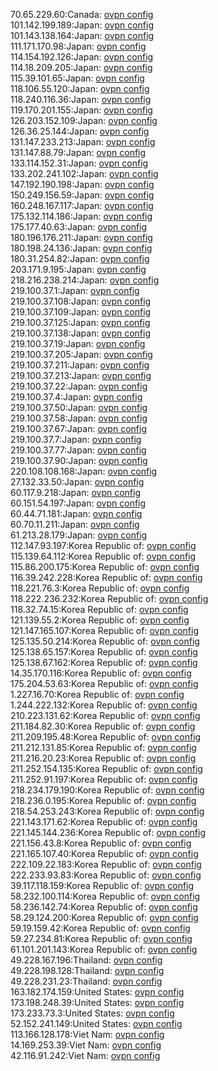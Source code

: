 70.65.229.60:Canada: [ovpn config](vpn/70_65_229_60.ovpn)  
101.142.199.189:Japan: [ovpn config](vpn/101_142_199_189.ovpn)  
101.143.138.164:Japan: [ovpn config](vpn/101_143_138_164.ovpn)  
111.171.170.98:Japan: [ovpn config](vpn/111_171_170_98.ovpn)  
114.154.192.126:Japan: [ovpn config](vpn/114_154_192_126.ovpn)  
114.18.209.205:Japan: [ovpn config](vpn/114_18_209_205.ovpn)  
115.39.101.65:Japan: [ovpn config](vpn/115_39_101_65.ovpn)  
118.106.55.120:Japan: [ovpn config](vpn/118_106_55_120.ovpn)  
118.240.116.36:Japan: [ovpn config](vpn/118_240_116_36.ovpn)  
119.170.201.155:Japan: [ovpn config](vpn/119_170_201_155.ovpn)  
126.203.152.109:Japan: [ovpn config](vpn/126_203_152_109.ovpn)  
126.36.25.144:Japan: [ovpn config](vpn/126_36_25_144.ovpn)  
131.147.233.213:Japan: [ovpn config](vpn/131_147_233_213.ovpn)  
131.147.88.79:Japan: [ovpn config](vpn/131_147_88_79.ovpn)  
133.114.152.31:Japan: [ovpn config](vpn/133_114_152_31.ovpn)  
133.202.241.102:Japan: [ovpn config](vpn/133_202_241_102.ovpn)  
147.192.190.198:Japan: [ovpn config](vpn/147_192_190_198.ovpn)  
150.249.156.59:Japan: [ovpn config](vpn/150_249_156_59.ovpn)  
160.248.167.117:Japan: [ovpn config](vpn/160_248_167_117.ovpn)  
175.132.114.186:Japan: [ovpn config](vpn/175_132_114_186.ovpn)  
175.177.40.63:Japan: [ovpn config](vpn/175_177_40_63.ovpn)  
180.196.176.211:Japan: [ovpn config](vpn/180_196_176_211.ovpn)  
180.198.24.136:Japan: [ovpn config](vpn/180_198_24_136.ovpn)  
180.31.254.82:Japan: [ovpn config](vpn/180_31_254_82.ovpn)  
203.171.9.195:Japan: [ovpn config](vpn/203_171_9_195.ovpn)  
218.216.238.214:Japan: [ovpn config](vpn/218_216_238_214.ovpn)  
219.100.37.1:Japan: [ovpn config](vpn/219_100_37_1.ovpn)  
219.100.37.108:Japan: [ovpn config](vpn/219_100_37_108.ovpn)  
219.100.37.109:Japan: [ovpn config](vpn/219_100_37_109.ovpn)  
219.100.37.125:Japan: [ovpn config](vpn/219_100_37_125.ovpn)  
219.100.37.138:Japan: [ovpn config](vpn/219_100_37_138.ovpn)  
219.100.37.19:Japan: [ovpn config](vpn/219_100_37_19.ovpn)  
219.100.37.205:Japan: [ovpn config](vpn/219_100_37_205.ovpn)  
219.100.37.211:Japan: [ovpn config](vpn/219_100_37_211.ovpn)  
219.100.37.213:Japan: [ovpn config](vpn/219_100_37_213.ovpn)  
219.100.37.22:Japan: [ovpn config](vpn/219_100_37_22.ovpn)  
219.100.37.4:Japan: [ovpn config](vpn/219_100_37_4.ovpn)  
219.100.37.50:Japan: [ovpn config](vpn/219_100_37_50.ovpn)  
219.100.37.58:Japan: [ovpn config](vpn/219_100_37_58.ovpn)  
219.100.37.67:Japan: [ovpn config](vpn/219_100_37_67.ovpn)  
219.100.37.7:Japan: [ovpn config](vpn/219_100_37_7.ovpn)  
219.100.37.77:Japan: [ovpn config](vpn/219_100_37_77.ovpn)  
219.100.37.90:Japan: [ovpn config](vpn/219_100_37_90.ovpn)  
220.108.108.168:Japan: [ovpn config](vpn/220_108_108_168.ovpn)  
27.132.33.50:Japan: [ovpn config](vpn/27_132_33_50.ovpn)  
60.117.9.218:Japan: [ovpn config](vpn/60_117_9_218.ovpn)  
60.151.54.197:Japan: [ovpn config](vpn/60_151_54_197.ovpn)  
60.44.71.181:Japan: [ovpn config](vpn/60_44_71_181.ovpn)  
60.70.11.211:Japan: [ovpn config](vpn/60_70_11_211.ovpn)  
61.213.28.179:Japan: [ovpn config](vpn/61_213_28_179.ovpn)  
112.147.93.197:Korea Republic of: [ovpn config](vpn/112_147_93_197.ovpn)  
115.139.64.112:Korea Republic of: [ovpn config](vpn/115_139_64_112.ovpn)  
115.86.200.175:Korea Republic of: [ovpn config](vpn/115_86_200_175.ovpn)  
116.39.242.228:Korea Republic of: [ovpn config](vpn/116_39_242_228.ovpn)  
118.221.76.3:Korea Republic of: [ovpn config](vpn/118_221_76_3.ovpn)  
118.222.236.232:Korea Republic of: [ovpn config](vpn/118_222_236_232.ovpn)  
118.32.74.15:Korea Republic of: [ovpn config](vpn/118_32_74_15.ovpn)  
121.139.55.2:Korea Republic of: [ovpn config](vpn/121_139_55_2.ovpn)  
121.147.165.107:Korea Republic of: [ovpn config](vpn/121_147_165_107.ovpn)  
125.135.50.214:Korea Republic of: [ovpn config](vpn/125_135_50_214.ovpn)  
125.138.65.157:Korea Republic of: [ovpn config](vpn/125_138_65_157.ovpn)  
125.138.67.162:Korea Republic of: [ovpn config](vpn/125_138_67_162.ovpn)  
14.35.170.116:Korea Republic of: [ovpn config](vpn/14_35_170_116.ovpn)  
175.204.53.63:Korea Republic of: [ovpn config](vpn/175_204_53_63.ovpn)  
1.227.16.70:Korea Republic of: [ovpn config](vpn/1_227_16_70.ovpn)  
1.244.222.132:Korea Republic of: [ovpn config](vpn/1_244_222_132.ovpn)  
210.223.131.62:Korea Republic of: [ovpn config](vpn/210_223_131_62.ovpn)  
211.184.82.30:Korea Republic of: [ovpn config](vpn/211_184_82_30.ovpn)  
211.209.195.48:Korea Republic of: [ovpn config](vpn/211_209_195_48.ovpn)  
211.212.131.85:Korea Republic of: [ovpn config](vpn/211_212_131_85.ovpn)  
211.216.20.23:Korea Republic of: [ovpn config](vpn/211_216_20_23.ovpn)  
211.252.154.135:Korea Republic of: [ovpn config](vpn/211_252_154_135.ovpn)  
211.252.91.197:Korea Republic of: [ovpn config](vpn/211_252_91_197.ovpn)  
218.234.179.190:Korea Republic of: [ovpn config](vpn/218_234_179_190.ovpn)  
218.236.0.195:Korea Republic of: [ovpn config](vpn/218_236_0_195.ovpn)  
218.54.253.243:Korea Republic of: [ovpn config](vpn/218_54_253_243.ovpn)  
221.143.171.62:Korea Republic of: [ovpn config](vpn/221_143_171_62.ovpn)  
221.145.144.236:Korea Republic of: [ovpn config](vpn/221_145_144_236.ovpn)  
221.156.43.8:Korea Republic of: [ovpn config](vpn/221_156_43_8.ovpn)  
221.165.107.40:Korea Republic of: [ovpn config](vpn/221_165_107_40.ovpn)  
222.109.22.183:Korea Republic of: [ovpn config](vpn/222_109_22_183.ovpn)  
222.233.93.83:Korea Republic of: [ovpn config](vpn/222_233_93_83.ovpn)  
39.117.118.159:Korea Republic of: [ovpn config](vpn/39_117_118_159.ovpn)  
58.232.100.114:Korea Republic of: [ovpn config](vpn/58_232_100_114.ovpn)  
58.236.142.74:Korea Republic of: [ovpn config](vpn/58_236_142_74.ovpn)  
58.29.124.200:Korea Republic of: [ovpn config](vpn/58_29_124_200.ovpn)  
59.19.159.42:Korea Republic of: [ovpn config](vpn/59_19_159_42.ovpn)  
59.27.234.81:Korea Republic of: [ovpn config](vpn/59_27_234_81.ovpn)  
61.101.201.143:Korea Republic of: [ovpn config](vpn/61_101_201_143.ovpn)  
49.228.167.196:Thailand: [ovpn config](vpn/49_228_167_196.ovpn)  
49.228.198.128:Thailand: [ovpn config](vpn/49_228_198_128.ovpn)  
49.228.231.23:Thailand: [ovpn config](vpn/49_228_231_23.ovpn)  
163.182.174.159:United States: [ovpn config](vpn/163_182_174_159.ovpn)  
173.198.248.39:United States: [ovpn config](vpn/173_198_248_39.ovpn)  
173.233.73.3:United States: [ovpn config](vpn/173_233_73_3.ovpn)  
52.152.241.149:United States: [ovpn config](vpn/52_152_241_149.ovpn)  
113.166.128.178:Viet Nam: [ovpn config](vpn/113_166_128_178.ovpn)  
14.169.253.39:Viet Nam: [ovpn config](vpn/14_169_253_39.ovpn)  
42.116.91.242:Viet Nam: [ovpn config](vpn/42_116_91_242.ovpn)  
